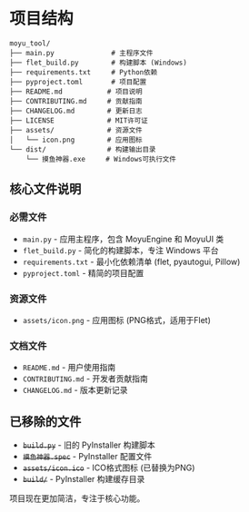 # 项目结构

```
moyu_tool/
├── main.py              # 主程序文件
├── flet_build.py        # 构建脚本 (Windows)
├── requirements.txt     # Python依赖
├── pyproject.toml       # 项目配置
├── README.md           # 项目说明
├── CONTRIBUTING.md     # 贡献指南
├── CHANGELOG.md        # 更新日志
├── LICENSE             # MIT许可证
├── assets/             # 资源文件
│   └── icon.png        # 应用图标
└── dist/               # 构建输出目录
    └── 摸鱼神器.exe     # Windows可执行文件
```

## 核心文件说明

### 必需文件
- `main.py` - 应用主程序，包含 MoyuEngine 和 MoyuUI 类
- `flet_build.py` - 简化的构建脚本，专注 Windows 平台
- `requirements.txt` - 最小化依赖清单 (flet, pyautogui, Pillow)
- `pyproject.toml` - 精简的项目配置

### 资源文件
- `assets/icon.png` - 应用图标 (PNG格式，适用于Flet)

### 文档文件
- `README.md` - 用户使用指南
- `CONTRIBUTING.md` - 开发者贡献指南
- `CHANGELOG.md` - 版本更新记录

## 已移除的文件
- ~~`build.py`~~ - 旧的 PyInstaller 构建脚本
- ~~`摸鱼神器.spec`~~ - PyInstaller 配置文件
- ~~`assets/icon.ico`~~ - ICO格式图标 (已替换为PNG)
- ~~`build/`~~ - PyInstaller 构建缓存目录

项目现在更加简洁，专注于核心功能。
